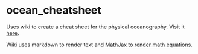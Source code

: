 # ocean_cheatsheet

Uses wiki to create a cheat sheet for the physical oceanography. Visit it [here](https://github.com/tomchor/ocean_cheatsheet/wiki).

Wiki uses markdown to render text and [MathJax to render math equations](https://docs.github.com/en/get-started/writing-on-github/working-with-advanced-formatting/writing-mathematical-expressions).
